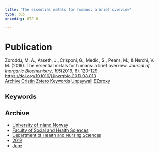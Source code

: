 ```yaml
---
title: 'The essential metals for humans: a brief overview'
type: pub
encoding: UTF-8

---
```

<h1>Publication</h1>
<article id="csl-bib-container-BW4A4FH7" class="csl-bib-container">
  <div class="csl-bib-body"> <div class="csl-entry">Zoroddu, M. A., Aaseth, J., Crisponi, G., Medici, S., Peana, M., &#38; Nurchi, V. M. (2019). The essential metals for humans: a brief overview. <i>Journal of Inorganic Biochemistry</i>, <i>195</i>(2019, 6), 120–129. <a href="https://doi.org/10.1016/j.jinorgbio.2019.03.013">https://doi.org/10.1016/j.jinorgbio.2019.03.013</a></div> </div>
  <div class="csl-bib-buttons">
    <a href="#taxonomy-article-BW4A4FH7" alt="archive" class="csl-bib-button">Archive</a>
    <a href="https://app.cristin.no/results/show.jsf?id=1703170" alt="Cristin" class="csl-bib-button">Cristin</a>
    <a href="http://zotero.org/groups/5881554/items/BW4A4FH7" alt="Zotero" class="csl-bib-button">Zotero</a>
    <a href="#keywords-article-BW4A4FH7" alt="keywords" class="csl-bib-button">Keywords</a>
    <a href="https://doi.org/10.1016/j.jinorgbio.2019.03.013" alt="Unpaywall" class="csl-bib-button">Unpaywall</a>
    <a href="https://doi.org/10.1016/j.jinorgbio.2019.03.013" alt="EZproxy" class="csl-bib-button">EZproxy</a>
  </div>
  <div id="csl-bib-meta-container-BW4A4FH7"></div>
</article>
<div id="csl-bib-meta-BW4A4FH7" class="csl-bib-meta">
  <article id="keywords-article-BW4A4FH7" class="keywords-article">
    <h1>Keywords</h1>
    
  </article>
  <article id="taxonomy-article-BW4A4FH7" class="taxonomy-article">
    <h1>Archive</h1>
    <ul>
      <li>
        <a href="/en/archive/?key=3DCRN523">University of Inland Norway</a>
      </li>
      <li>
        <a href="/en/archive/?key=IDKFS3MX">Faculty of Social and Health Sciences</a>
      </li>
      <li>
        <a href="/en/archive/?key=GTV4ECMZ">Department of Health and Nursing Sciences</a>
      </li>
      <li>
        <a href="/en/archive/?key=E7THIEEM">2019</a>
      </li>
      <li>
        <a href="/en/archive/?key=R3IIEVI9">June</a>
      </li>
    </ul>
  </article>
</div>
